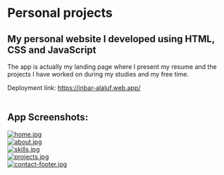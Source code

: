 # Personal projects

## My personal website I developed using HTML, CSS and JavaScript

The app is actually my landing page where I present my resume and the projects I have worked on during my studies and my free time.<br>

Deployment link: https://inbar-alaluf.web.app/
<br>
<br>
## App Screenshots:<br>
[![home.jpg](https://i.postimg.cc/Hx9vnyF1/home.jpg)](https://postimg.cc/8Jsmnj1Z) <br>
[![about.jpg](https://i.postimg.cc/x8pmppDT/about.jpg)](https://postimg.cc/2Lv3VwSP) <br>
[![skills.jpg](https://i.postimg.cc/h4bRQJVj/skills.jpg)](https://postimg.cc/NLMzWjJq) <br>
[![projects.jpg](https://i.postimg.cc/nc57vWG3/projects.jpg)](https://postimg.cc/LntnSN7P) <br>
[![contact-footer.jpg](https://i.postimg.cc/nLfDWQ57/contact-footer.jpg)](https://postimg.cc/K1Qjk4mv)



